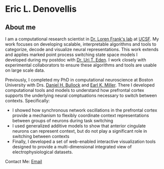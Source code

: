 # Eric L. Denovellis

## About me

I am a computational research scientist in [Dr. Loren Frank's lab](https://franklab.ucsf.edu/) at [UCSF](https://www.ucsf.edu/). My work focuses on developing scalable, interpretable algorithms and tools to categorize, decode and visualize neural representations. This work extends and applies marked point process switching state space models I developed during my postdoc with [Dr. Uri T. Eden](https://math.bu.edu/people/tzvi/). I work closely with experimental collaborators to ensure these algorithms and tools are usable on large scale data.

Previously, I completed my PhD in computational neuroscience at Boston University with Drs. [Daniel H. Bullock](https://www.bu.edu/psych/profile/daniel-bullock/) and [Earl K. Miller](https://ekmillerlab.mit.edu/earl-miller/). There I developed computational tools and models to understand how prefrontal cortex supports the underlying neural comptuations necessary to switch between contexts. Specifically:

+ I showed how synchronous network oscillations in the prefrontal cortex provide a mechanism to flexibly coordinate context representations between groups of neurons during task switching
+ I used generalized additive models to show that anterior cingulate neurons can represent context, but do not play a significant role in switching between contexts
+ Finally, I developed a set of web-enabled interactive visualization tools designed to provide a multi-dimensional integrated view of electrophysiological datasets.

Contact Me: [Email](mailto:eric.denovellis@ucsf.edu)
